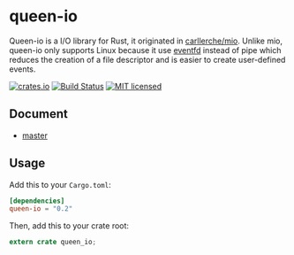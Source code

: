 # queen-io

Queen-io is a I/O library for Rust, it originated in [carllerche/mio](https://github.com/carllerche/mio). Unlike mio, queen-io only supports Linux because it use [eventfd](http://www.man7.org/linux/man-pages/man2/eventfd.2.html) instead of pipe which reduces the creation of a file descriptor and is easier to create user-defined events.

[![crates.io](https://meritbadge.herokuapp.com/queen-io)](https://crates.io/crates/queen-io)
[![Build Status](https://travis-ci.org/danclive/queen-io.svg?branch=master)](https://travis-ci.org/danclive/queen-io)
[![MIT licensed](https://img.shields.io/badge/license-MIT-blue.svg)](./LICENSE)

## Document

* [master](https://docs.rs/queen-io)

## Usage

Add this to your `Cargo.toml`:

```toml
[dependencies]
queen-io = "0.2"
```

Then, add this to your crate root:

```rust
extern crate queen_io;
```

